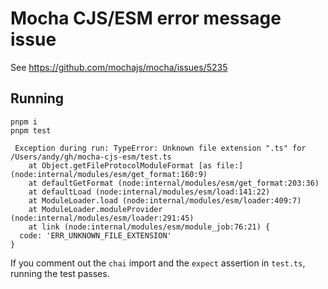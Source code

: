 # Mocha CJS/ESM error message issue

See https://github.com/mochajs/mocha/issues/5235

## Running

```
pnpm i
pnpm test
```

```
 Exception during run: TypeError: Unknown file extension ".ts" for /Users/andy/gh/mocha-cjs-esm/test.ts
    at Object.getFileProtocolModuleFormat [as file:] (node:internal/modules/esm/get_format:160:9)
    at defaultGetFormat (node:internal/modules/esm/get_format:203:36)
    at defaultLoad (node:internal/modules/esm/load:141:22)
    at ModuleLoader.load (node:internal/modules/esm/loader:409:7)
    at ModuleLoader.moduleProvider (node:internal/modules/esm/loader:291:45)
    at link (node:internal/modules/esm/module_job:76:21) {
  code: 'ERR_UNKNOWN_FILE_EXTENSION'
}
```

If you comment out the `chai` import and the `expect` assertion in `test.ts`, running the test passes.
